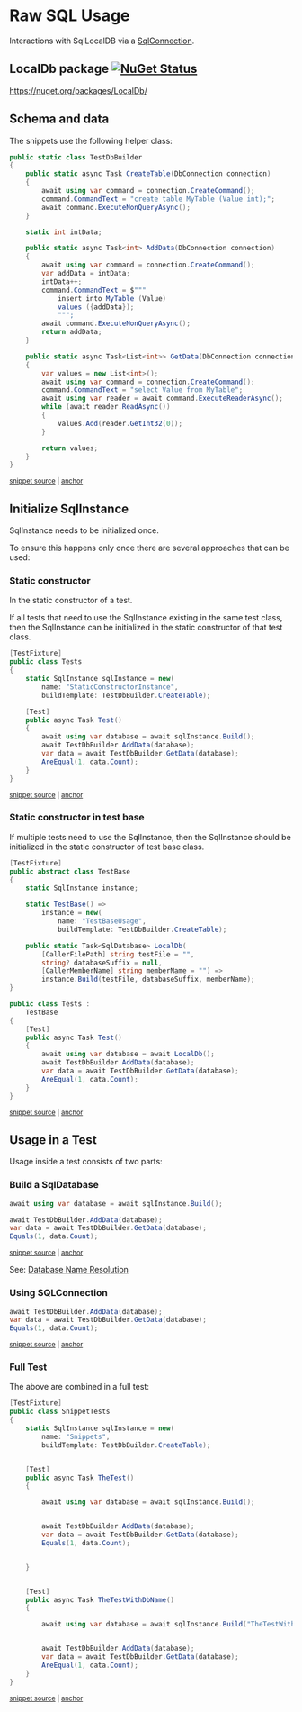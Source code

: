 <!--
GENERATED FILE - DO NOT EDIT
This file was generated by [MarkdownSnippets](https://github.com/SimonCropp/MarkdownSnippets).
Source File: /pages/mdsource/raw-usage.source.md
To change this file edit the source file and then run MarkdownSnippets.
-->

# Raw SQL Usage

Interactions with SqlLocalDB via a [SqlConnection](https://docs.microsoft.com/en-us/dotnet/api/system.data.sqlclient.sqlconnection).


## LocalDb package [![NuGet Status](https://img.shields.io/nuget/v/LocalDb.svg)](https://www.nuget.org/packages/LocalDb/)

https://nuget.org/packages/LocalDb/


## Schema and data

The snippets use the following helper class:

<!-- snippet: TestDbBuilder.cs -->
<a id='snippet-TestDbBuilder.cs'></a>
```cs
public static class TestDbBuilder
{
    public static async Task CreateTable(DbConnection connection)
    {
        await using var command = connection.CreateCommand();
        command.CommandText = "create table MyTable (Value int);";
        await command.ExecuteNonQueryAsync();
    }

    static int intData;

    public static async Task<int> AddData(DbConnection connection)
    {
        await using var command = connection.CreateCommand();
        var addData = intData;
        intData++;
        command.CommandText = $"""
            insert into MyTable (Value)
            values ({addData});
            """;
        await command.ExecuteNonQueryAsync();
        return addData;
    }

    public static async Task<List<int>> GetData(DbConnection connection)
    {
        var values = new List<int>();
        await using var command = connection.CreateCommand();
        command.CommandText = "select Value from MyTable";
        await using var reader = await command.ExecuteReaderAsync();
        while (await reader.ReadAsync())
        {
            values.Add(reader.GetInt32(0));
        }

        return values;
    }
}
```
<sup><a href='/src/LocalDb.Tests/TestDbBuilder.cs#L1-L38' title='Snippet source file'>snippet source</a> | <a href='#snippet-TestDbBuilder.cs' title='Start of snippet'>anchor</a></sup>
<!-- endSnippet -->


## Initialize SqlInstance

SqlInstance needs to be initialized once.

To ensure this happens only once there are several approaches that can be used:


### Static constructor

In the static constructor of a test.

If all tests that need to use the SqlInstance existing in the same test class, then the SqlInstance can be initialized in the static constructor of that test class.

<!-- snippet: StaticConstructor -->
<a id='snippet-StaticConstructor'></a>
```cs
[TestFixture]
public class Tests
{
    static SqlInstance sqlInstance = new(
        name: "StaticConstructorInstance",
        buildTemplate: TestDbBuilder.CreateTable);

    [Test]
    public async Task Test()
    {
        await using var database = await sqlInstance.Build();
        await TestDbBuilder.AddData(database);
        var data = await TestDbBuilder.GetData(database);
        AreEqual(1, data.Count);
    }
}
```
<sup><a href='/src/LocalDb.Tests/Snippets/StaticConstructor.cs#L3-L22' title='Snippet source file'>snippet source</a> | <a href='#snippet-StaticConstructor' title='Start of snippet'>anchor</a></sup>
<!-- endSnippet -->


### Static constructor in test base

If multiple tests need to use the SqlInstance, then the SqlInstance should be initialized in the static constructor of test base class.

<!-- snippet: TestBase -->
<a id='snippet-TestBase'></a>
```cs
[TestFixture]
public abstract class TestBase
{
    static SqlInstance instance;

    static TestBase() =>
        instance = new(
            name: "TestBaseUsage",
            buildTemplate: TestDbBuilder.CreateTable);

    public static Task<SqlDatabase> LocalDb(
        [CallerFilePath] string testFile = "",
        string? databaseSuffix = null,
        [CallerMemberName] string memberName = "") =>
        instance.Build(testFile, databaseSuffix, memberName);
}

public class Tests :
    TestBase
{
    [Test]
    public async Task Test()
    {
        await using var database = await LocalDb();
        await TestDbBuilder.AddData(database);
        var data = await TestDbBuilder.GetData(database);
        AreEqual(1, data.Count);
    }
}
```
<sup><a href='/src/LocalDb.Tests/Snippets/TestBaseUsage.cs#L3-L35' title='Snippet source file'>snippet source</a> | <a href='#snippet-TestBase' title='Start of snippet'>anchor</a></sup>
<!-- endSnippet -->


## Usage in a Test

Usage inside a test consists of two parts:


### Build a SqlDatabase

<!-- snippet: BuildDatabase -->
<a id='snippet-BuildDatabase'></a>
```cs
await using var database = await sqlInstance.Build();

await TestDbBuilder.AddData(database);
var data = await TestDbBuilder.GetData(database);
Equals(1, data.Count);
```
<sup><a href='/src/LocalDb.Tests/Snippets/SnippetTests.cs#L13-L25' title='Snippet source file'>snippet source</a> | <a href='#snippet-BuildDatabase' title='Start of snippet'>anchor</a></sup>
<!-- endSnippet -->

See: [Database Name Resolution](/pages/directory-and-name-resolution.md#database-name-resolution)


### Using SQLConnection

<!-- snippet: BuildContext -->
<a id='snippet-BuildContext'></a>
```cs
await TestDbBuilder.AddData(database);
var data = await TestDbBuilder.GetData(database);
Equals(1, data.Count);
```
<sup><a href='/src/LocalDb.Tests/Snippets/SnippetTests.cs#L17-L23' title='Snippet source file'>snippet source</a> | <a href='#snippet-BuildContext' title='Start of snippet'>anchor</a></sup>
<!-- endSnippet -->


### Full Test

The above are combined in a full test:

<!-- snippet: SnippetTests.cs -->
<a id='snippet-SnippetTests.cs'></a>
```cs
[TestFixture]
public class SnippetTests
{
    static SqlInstance sqlInstance = new(
        name: "Snippets",
        buildTemplate: TestDbBuilder.CreateTable);


    [Test]
    public async Task TheTest()
    {

        await using var database = await sqlInstance.Build();


        await TestDbBuilder.AddData(database);
        var data = await TestDbBuilder.GetData(database);
        Equals(1, data.Count);


    }


    [Test]
    public async Task TheTestWithDbName()
    {

        await using var database = await sqlInstance.Build("TheTestWithDbName");


        await TestDbBuilder.AddData(database);
        var data = await TestDbBuilder.GetData(database);
        AreEqual(1, data.Count);
    }
}
```
<sup><a href='/src/LocalDb.Tests/Snippets/SnippetTests.cs#L1-L35' title='Snippet source file'>snippet source</a> | <a href='#snippet-SnippetTests.cs' title='Start of snippet'>anchor</a></sup>
<!-- endSnippet -->
